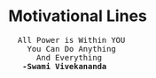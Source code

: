 #  Motivational Lines 

<pre>
  All Power is Within YOU
    You Can Do Anything    
      And Everything
   <b>-Swami Vivekananda</b>
</pre>